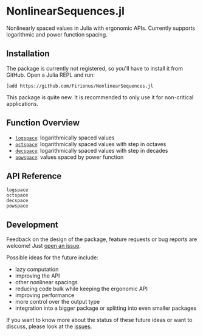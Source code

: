 # NonlinearSequences.jl

Nonlinearly spaced values in Julia with ergonomic APIs. Currently supports
logarithmic and power function spacing. 

## Installation

The package is currently not registered, so you'll have to install it from
GitHub. Open a Julia REPL and run:

```
]add https://github.com/Firionus/NonlinearSequences.jl
```

This package is quite new. It is recommended to only use it for non-critical
applications. 

## Function Overview

- [`logspace`](@ref): logarithmically spaced values
- [`octspace`](@ref): logarithmically spaced values with step in octaves
- [`decspace`](@ref): logarithmically spaced values with step in decades
- [`powspace`](@ref): values spaced by power function

## API Reference

```@docs
logspace
octspace
decspace
powspace
```

## Development

Feedback on the design of the package, feature requests or bug reports are
welcome! Just [open an
issue](https://github.com/Firionus/NonlinearSequences.jl/issues/new). 

Possible ideas for the future include:
- lazy computation
- improving the API
- other nonlinear spacings
- reducing code bulk while keeping the ergonomic API
- improving performance
- more control over the output type
- integration into a bigger package or splitting into even smaller packages

If you want to know more about the status of these future ideas or want to
discuss, please look at the
[issues](https://github.com/Firionus/NonlinearSequences.jl/issues).
